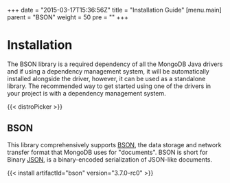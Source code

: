 +++
date = "2015-03-17T15:36:56Z"
title = "Installation Guide"
[menu.main]
  parent = "BSON"
  weight = 50
  pre = "<i class='fa'></i>"
+++

# Installation

The BSON library is a required dependency of all the MongoDB Java drivers and if using a  dependency management system, it will be 
automatically installed alongside the driver, however, it can be used as a standalone library. 
The recommended way to get started using one of the drivers in your project is with a dependency management system.

{{< distroPicker >}}


## BSON

This library comprehensively supports [BSON](http://www.bsonspec.org),
the data storage and network transfer format that MongoDB uses for "documents".
BSON is short for Binary [JSON](http://json.org/), is a binary-encoded serialization of JSON-like documents.

{{< install artifactId="bson" version="3.7.0-rc0" >}}
